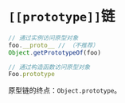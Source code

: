 # `[[prototype]]`链

```js
// 通过实例访问原型对象
foo.__proto__ // （不推荐）
Object.getPrototypeOf(foo)

// 通过构造函数访问原型对象
Foo.prototype
```

原型链的终点：`Object.prototype`。

